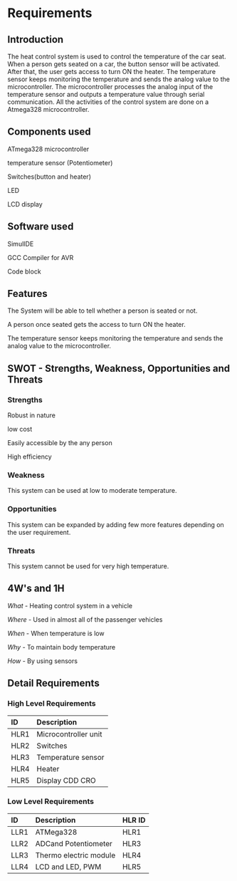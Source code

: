 # Requirements

## Introduction

The heat control system is used to control the temperature of the car seat. When a person gets seated on a car, the button sensor will be activated. After that, the user gets access to turn ON the heater. The temperature sensor keeps monitoring the temperature and sends the analog value to the microcontroller. The microcontroller processes the analog input of the temperature sensor and outputs a temperature value through serial communication. All the activities of the control system are done on a Atmega328 microcontroller.

## Components used

ATmega328 microcontroller 

temperature sensor (Potentiometer)

Switches(button and heater)

LED 

LCD display

## Software used

SimulIDE

GCC Compiler for AVR

Code block

## Features

The System will be able to tell whether a person is seated or not.

A person once seated gets the access to turn ON the heater.

The temperature sensor keeps monitoring the temperature and sends the analog value to the microcontroller.

## SWOT - Strengths, Weakness, Opportunities and Threats

### Strengths

Robust in nature 

low cost

Easily accessible by the any person

High efficiency

### Weakness

This system can be used at low to moderate temperature.

### Opportunities

This system can be expanded by adding few more features depending on the user requirement. 

### Threats

This system cannot be used for very high temperature.

## 4W's and 1H

*What* - Heating control system in a vehicle

*Where* - Used in almost all of the passenger vehicles

*When* -  When temperature is low

*Why* - To maintain body temperature

*How* - By using sensors

## Detail Requirements

### High Level Requirements


| **ID** | **Description** |
| :- | :- |
|HLR1|Microcontroller unit    |
|HLR2|Switches|
|HLR3|Temperature sensor|
|HLR4|Heater|
|HLR5|Display CDD CRO|

### Low Level Requirements


| **ID** | **Description** | **HLR ID** |
| :- | :- | :- |
|LLR1|ATMega328|HLR1|
|LLR2|ADCand Potentiometer|HLR3|
|LLR3|Thermo electric module|HLR4|
|LLR4|LCD and LED, PWM|HLR5|
